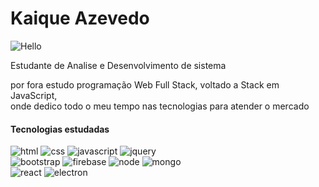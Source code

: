 # Kaique Azevedo

![Hello](https://user-images.githubusercontent.com/85317897/200672733-db5c25f5-a027-494a-adba-781b8707564d.svg)



<p> Estudante de Analise e Desenvolvimento de sistema</p>

<p> por fora estudo programação Web Full Stack, voltado a Stack em JavaScript, <br>
onde dedico todo o meu tempo nas tecnologias para atender o mercado <p>


<h4>Tecnologias estudadas</h4>

![html](https://user-images.githubusercontent.com/85317897/200671787-680500f5-22c1-42a2-960a-460daefd3412.png)
![css](https://user-images.githubusercontent.com/85317897/200671776-c7c5e937-566f-40c2-917b-26418ceea735.png)
![javascript](https://user-images.githubusercontent.com/85317897/200671790-16ca8ced-275d-4231-9a32-de931e2da65c.png)
![jquery](https://user-images.githubusercontent.com/85317897/200671792-c4e577db-b5af-4306-ac45-b903cc6170b4.png)
<br>
![bootstrap](https://user-images.githubusercontent.com/85317897/200671773-f73aaeff-7bf5-4534-b685-682d4849f55a.png)
![firebase](https://user-images.githubusercontent.com/85317897/200671780-dd08892e-5d3e-4c4e-af91-ae4b6eabd605.png)
![node](https://user-images.githubusercontent.com/85317897/200671797-65ace8aa-5e2b-4768-8676-718466f9e350.png)
![mongo](https://user-images.githubusercontent.com/85317897/200671794-91ca71ff-8130-43cc-8dc4-c434e0b599a8.png)
<br>
![react](https://user-images.githubusercontent.com/85317897/200671800-dfec726d-250f-4cad-898f-cb065f69c3d1.png)
![electron](https://user-images.githubusercontent.com/85317897/200671778-2698f5b7-4806-4e66-aef6-0e8c0b7560d1.png)





